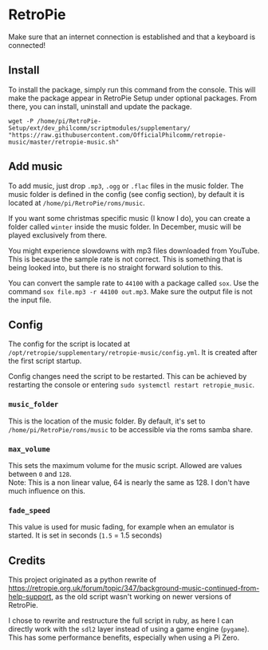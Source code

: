 # RetroPie

Make sure that an internet connection is established and that a keyboard is connected!

## Install

To install the package, simply run this command from the console. This will make the package appear in RetroPie Setup under optional packages. From there, you can install, uninstall and update the package.

```
wget -P /home/pi/RetroPie-Setup/ext/dev_philcomm/scriptmodules/supplementary/ "https://raw.githubusercontent.com/OfficialPhilcomm/retropie-music/master/retropie-music.sh"
```

## Add music

To add music, just drop `.mp3`, `.ogg` or `.flac` files in the music folder. The music folder is defined in the config (see config section), by default it is located at `/home/pi/RetroPie/roms/music`.

If you want some christmas specific music (I know I do), you can create a folder called `winter` inside the music folder. In December, music will be played exclusively from there.

You might experience slowdowns with mp3 files downloaded from YouTube. This is because the sample rate is not correct. This is something that is being looked into, but there is no straight forward solution to this.

You can convert the sample rate to `44100` with a package called `sox`. Use the command `sox file.mp3 -r 44100 out.mp3`. Make sure the output file is not the input file.

## Config

The config for the script is located at `/opt/retropie/supplementary/retropie-music/config.yml`. It is created after the first script startup.

Config changes need the script to be restarted. This can be achieved by restarting the console or entering `sudo systemctl restart retropie_music`.

### `music_folder`
This is the location of the music folder. By default, it's set to `/home/pi/RetroPie/roms/music` to be accessible via the roms samba share.

### `max_volume`
This sets the maximum volume for the music script. Allowed are values between `0` and `128`.  
Note: This is a non linear value, 64 is nearly the same as 128. I don't have much influence on this.

### `fade_speed`
This value is used for music fading, for example when an emulator is started. It is set in seconds (`1.5` = 1.5 seconds)

## Credits
This project originated as a python rewrite of https://retropie.org.uk/forum/topic/347/background-music-continued-from-help-support, as the old script wasn't working on newer versions of RetroPie.

I chose to rewrite and restructure the full script in ruby, as here I can directly work with the `sdl2` layer instead of using a game engine (`pygame`). This has some performance benefits, especially when using a Pi Zero.
